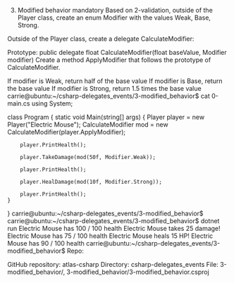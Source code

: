 3. Modified behavior
mandatory
Based on 2-validation, outside of the Player class, create an enum Modifier with the values Weak, Base, Strong.

Outside of the Player class, create a delegate CalculateModifier:

Prototype: public delegate float CalculateModifier(float baseValue, Modifier modifier)
Create a method ApplyModifier that follows the prototype of CalculateModifier.

If modifier is Weak, return half of the base value
If modifier is Base, return the base value
If modifier is Strong, return 1.5 times the base value
carrie@ubuntu:~/csharp-delegates_events/3-modified_behavior$ cat 0-main.cs
using System;

class Program
{
    static void Main(string[] args)
    {
        Player player = new Player("Electric Mouse");
        CalculateModifier mod = new CalculateModifier(player.ApplyModifier);

        player.PrintHealth();

        player.TakeDamage(mod(50f, Modifier.Weak));

        player.PrintHealth();

        player.HealDamage(mod(10f, Modifier.Strong));

        player.PrintHealth();
    }
}
carrie@ubuntu:~/csharp-delegates_events/3-modified_behavior$
carrie@ubuntu:~/csharp-delegates_events/3-modified_behavior$ dotnet run
Electric Mouse has 100 / 100 health
Electric Mouse takes 25 damage!
Electric Mouse has 75 / 100 health
Electric Mouse heals 15 HP!
Electric Mouse has 90 / 100 health
carrie@ubuntu:~/csharp-delegates_events/3-modified_behavior$
Repo:

GitHub repository: atlas-csharp
Directory: csharp-delegates_events
File: 3-modified_behavior/, 3-modified_behavior/3-modified_behavior.csproj